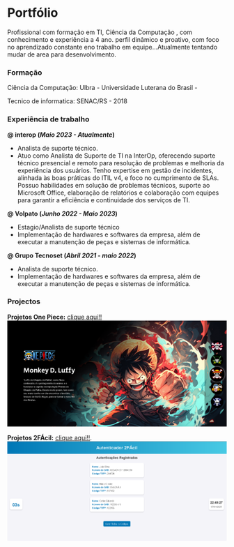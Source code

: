 # Portfólio
Profissional com formação em TI, Ciência da Computação , com conhecimento e experiência a 4 ano. perfil dinâmico e proativo, com foco no aprendizado constante eno trabalho em equipe...Atualmente tentando mudar de area para desenvolvimento.

### Formação

Ciência da Computação: Ulbra - Universidade Luterana do Brasil -

Tecnico de informatica: SENAC/RS - 2018

### Experiência de trabalho
**@ interop (_Maio 2023 - Atualmente_)**
- Analista de suporte técnico.
- Atuo como Analista de Suporte de TI na InterOp, oferecendo suporte técnico presencial e remoto para resolução de problemas e melhoria da experiência dos usuários. Tenho expertise em gestão de incidentes, alinhada às boas práticas do ITIL v4, e foco no cumprimento de SLAs. Possuo habilidades em solução de problemas técnicos, suporte ao Microsoft Office, elaboração de relatórios e colaboração com equipes para garantir a eficiência e continuidade dos serviços de TI.

**@ Volpato (_Junho 2022 - Maio 2023_)**
- Estagio/Analista de suporte técnico
- Implementação de hardwares e softwares da empresa, além de executar a manutenção de peças e sistemas de informática.

**@ Grupo Tecnoset (_Abril 2021 - maio 2022_)**
- Analista de suporte técnico.
- Implementação de hardwares e softwares da empresa, além de executar a manutenção de peças e sistemas de informática.

### Projectos
**Projetos One Piece:**
[clique aqui!!](https://lancellot.github.io/Projeto-OnePiece/)
![one pice](/assets/img/onepiece.PNG)

**Projetos 2FÁcil:**
[clique aqui!!](https://lancellot.github.io/2FAcil2.0/).
![2fAcil](/assets/img/2Fa.PNG)
